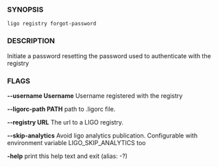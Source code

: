 
### SYNOPSIS
```
ligo registry forgot-password 
```

### DESCRIPTION
Initiate a password resetting the password used to authenticate with the registry

### FLAGS
**--username Username**
Username registered with the registry

**--ligorc-path PATH**
path to .ligorc file.

**--registry URL**
The url to a LIGO registry.

**--skip-analytics**
Avoid ligo analytics publication. Configurable with environment variable LIGO_SKIP_ANALYTICS too

**-help**
print this help text and exit (alias: -?)


